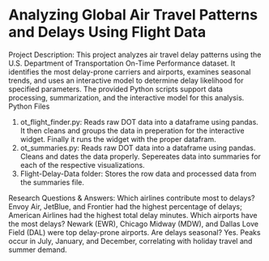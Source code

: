 # Analyzing Global Air Travel Patterns and Delays Using Flight Data
Project Description: 
This project analyzes air travel delay patterns using the U.S. Department of Transportation On-Time Performance dataset.
It identifies the most delay-prone carriers and airports, examines seasonal trends, and uses an interactive model to determine delay likelihood for specified parameters.
The provided Python scripts support data processing, summarization, and the interactive model for this analysis.
Python Files
1. ot_flight_finder.py:
Reads raw DOT data into a dataframe using pandas.
It then cleans and groups the data in preperation for the interactive widget.
Finally it runs the widget with the proper datafram.
2. ot_summaries.py:
Reads raw DOT data into a dataframe using pandas.
Cleans and dates the data properly.
Sepereates data into summaries for each of the respective visualizations.
3. Flight-Delay-Data folder:
Stores the row data and processed data from the summaries file.

Research Questions & Answers:
Which airlines contribute most to delays?
Envoy Air, JetBlue, and Frontier had the highest percentage of delays; American Airlines had the highest total delay minutes.
Which airports have the most delays?
Newark (EWR), Chicago Midway (MDW), and Dallas Love Field (DAL) were top delay-prone airports.
Are delays seasonal?
Yes. Peaks occur in July, January, and December, correlating with holiday travel and summer demand.
